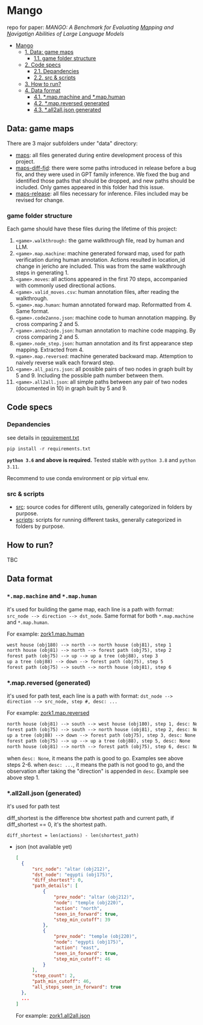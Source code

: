 # Mango

repo for paper: *MANGO: A Benchmark for Evaluating <u>Ma</u>pping and <u>N</u>avi<u>g</u>ati<u>o</u>n Abilities of Large Language Models*

<!-- TOC -->

- [Mango](#mango)
    - [1. Data: game maps](#1-data-game-maps)
        - [1.1. game folder structure](#11-game-folder-structure)
    - [2. Code specs](#2-code-specs)
        - [2.1. Depandencies](#21-depandencies)
        - [2.2. src & scripts](#22-src--scripts)
    - [3. How to run?](#3-how-to-run)
    - [4. Data format](#4-data-format)
        - [4.1. *.map.machine and *.map.human](#41-mapmachine-and-maphuman)
        - [4.2. *.map.reversed generated](#42-mapreversed-generated)
        - [4.3. *.all2all.json generated](#43-all2alljson-generated)

<!-- /TOC -->

## Data: game maps

There are 3 major subfolders under "data" directory:

- [maps](./data/maps): all files generated during entire development process of this project.
- [maps-diff-fjd](./data/maps-diff-fjd): there were some paths introduced in release before a bug fix, and they were used in GPT family inference. We fixed the bug and identified those paths that should be dropped, and new paths should be included. Only games appeared in this folder had this issue.
- [maps-release](./data/maps-release): all files necessary for inference. Files included may be revised for change.

### game folder structure

Each game should have these files during the lifetime of this project:

1. `<game>.walkthrough:` the game walkthrough file, read by human and LLM.
2. `<game>.map.machine`: machine generated forward map, used for path verification during human annotation. Actions resulted in location_id change in jericho are included. This was from the same walkthrough steps in generating 1.
3. `<game>.moves`: all actions appeared in the first 70 steps, accompanied with commonly used directional actions.
4. `<game>.valid_moves.csv`: human annotation files, after reading the walkthrough.
5. `<game>.map.human`: human annotated forward map. Reformatted from 4. Same format.
6. `<game>.code2anno.json`: machine code to human annotation mapping. By cross comparing 2 and 5.
7. `<game>.anno2code.json`: human annotation to machine code mapping. By cross comparing 2 and 5.
8. `<game>.node_step.json`: human annotation and its first appearance step mapping. Extracted from 4.
9. `<game>.map.reversed`: machine generated backward map. Attemption to naively reverse walk each forward step.
10. `<game>.all_pairs.json`: all possible pairs of two nodes in graph built by 5 and 9. Including the possible path number between them.
11. `<game>.all2all.json`: all simple paths between any pair of two nodes (documented in 10) in graph built by 5 and 9.

## Code specs

### Depandencies

see details in [requirement.txt](./requirements.txt)

`pip install -r requirements.txt`

**`python 3.6` and above is required.** Tested stable with `python 3.8` and `python 3.11`.

Recommend to use conda environment or pip virtual env.

### src & scripts

- [src](./src/): source codes for different utils, generally categorized in folders by purpose.
- [scripts](./scripts/): scripts for running different tasks, generally categorized in folders by purpose.

## How to run?

TBC

## Data format

### `*.map.machine` and `*.map.human`

it's used for building the game map, each line is a path with format: `src_node --> direction --> dst_node`. Same format for both `*.map.machine` and `*.map.human`.

For example: [zork1.map.human](./data/maps/zork1/zork1.map.human)

```txt
west house (obj180) --> north --> north house (obj81), step 1
north house (obj81) --> north --> forest path (obj75), step 2
forest path (obj75) --> up --> up a tree (obj88), step 3
up a tree (obj88) --> down --> forest path (obj75), step 5
forest path (obj75) --> south --> north house (obj81), step 6
```

### *.map.reversed (generated)

it's used for path test, each line is a path with format: `dst_node --> direction --> src_node, step #, desc: ...`

For example: [zork1.map.reversed](./data/maps/zork1/zork1.map.reversed)

```txt
north house (obj81) --> south --> west house (obj180), step 1, desc: North of House || You are facing the north side of a white house. There is no door here, and all the windows are boarded up. To the north a narrow path winds through the trees.
forest path (obj75) --> south --> north house (obj81), step 2, desc: None
up a tree (obj88) --> down --> forest path (obj75), step 3, desc: None
forest path (obj75) --> up --> up a tree (obj88), step 5, desc: None
north house (obj81) --> north --> forest path (obj75), step 6, desc: None
```

when `desc: None`, it means the path is good to go. Examples see above steps 2-6.
when `desc: ...`, it means the path is not good to go, and the observation after taking the "direction" is appended in `desc`. Example see above step 1.

### *.all2all.json (generated)

it's used for path test

diff_shortest is the difference btw shortest path and current path, if diff_shortest == 0, it's the shortest path.

`diff_shortest = len(actions) - len(shortest_path)`

- json (not available yet)

  ```json
  [
    {
        "src_node": "altar (obj212)",
        "dst_node": "egypti (obj175)",
        "diff_shortest": 0,
        "path_details": [
            {
                "prev_node": "altar (obj212)",
                "node": "temple (obj220)",
                "action": "north",
                "seen_in_forward": true,
                "step_min_cutoff": 39
            },
            {
                "prev_node": "temple (obj220)",
                "node": "egypti (obj175)",
                "action": "east",
                "seen_in_forward": true,
                "step_min_cutoff": 46
            }
        ],
        "step_count": 2,
        "path_min_cutoff": 46,
        "all_steps_seen_in_forward": true
    },
    ...
  ]
  ```

  For example: [zork1.all2all.json](./data/maps/zork1/zork1.all2all.json)
